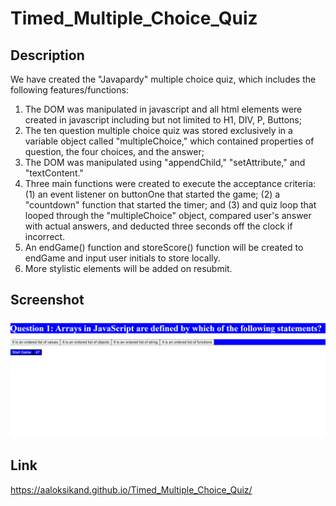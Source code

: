 # Timed_Multiple_Choice_Quiz
## Description
We have created the "Javapardy" multiple choice quiz, which includes the following features/functions:
1.  The DOM was manipulated in javascript and all html elements were created in javascript including but not limited to H1, DIV, P, Buttons;
2.  The ten question multiple choice quiz was stored exclusively in a variable object called "multipleChoice," which contained properties of question, the four choices, and the answer;
3.  The DOM was manipulated using "appendChild," "setAttribute," and "textContent."
4.  Three main functions were created to execute the acceptance criteria: (1) an event listener on buttonOne that started the game; (2) a "countdown" function that started the timer; and (3) and quiz loop that looped through the "multipleChoice" object, compared user's answer with actual answers, and deducted three seconds off the clock if incorrect.
5.  An endGame() function and storeScore() function will be created to endGame and input user initials to store locally.
6.  More stylistic elements will be added on resubmit.
## Screenshot
![Image Caption](./Javapardy.png)
## Link
https://aaloksikand.github.io/Timed_Multiple_Choice_Quiz/